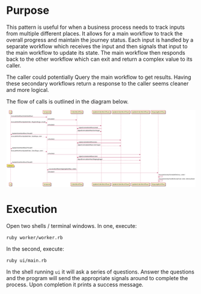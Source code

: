 # Purpose

This pattern is useful for when a business process needs to track inputs from
multiple different places. It allows for a main workflow to track the overall progress
and maintain the journey status. Each input is handled by a separate workflow which
receives the input and then signals that input to the main workflow to update its
state. The main workflow then responds back to the other workflow which can exit and
return a complex value to its caller. 

The caller could potentially Query the main workflow to get results. Having these secondary
workflows return a response to the caller seems cleaner and more logical.

The flow of calls is outlined in the diagram below.

![Flow Diagram](flow.png)
# Execution

Open two shells / terminal windows. In one, execute:
```shell
ruby worker/worker.rb
```
In the second, execute:
```shell
ruby ui/main.rb
```
In the shell running `ui` it will ask a series of questions. Answer the questions and the
program will send the appropriate signals around to complete the process. Upon completion it
prints a success message.
